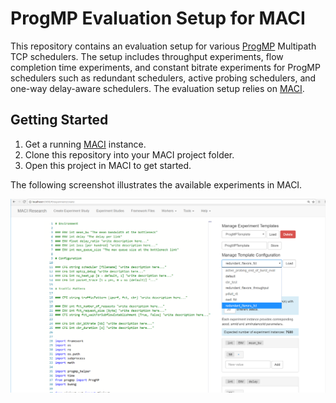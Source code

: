 # ProgMP Evaluation Setup for MACI

This repository contains an evaluation setup for various [ProgMP](https://progmp.net) Multipath TCP schedulers. 
The setup includes throughput experiments, flow completion time experiments, and constant bitrate experiments for ProgMP schedulers such as redundant schedulers, active probing schedulers, and one-way delay-aware schedulers.
The evaluation setup relies on [MACI](https://maci-research.net). 

## Getting Started

1. Get a running [MACI](https://maci-research.net) instance.
2. Clone this repository into your MACI project folder.
3. Open this project in MACI to get started.

The following screenshot illustrates the available experiments in MACI.

![MACI screenshot](progmp_maci_screenshot.png)
